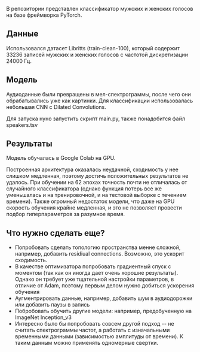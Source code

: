 В репозитории представлен классификатор мужских и женских голосов на базе фреймворка PyTorch.


## Данные

Использовался датасет Libritts (train-clean-100), который содержит 33236 записей мужских и женских голосов с частотой дискретизации 24000 Гц.


## Модель

Аудиоданные были превращены в мел-спектрограммы, после чего они обрабатывались уже как картинки. 
Для классификации использовалась небольшая CNN с Dilated Convolutions. 

Для запуска нуно запустить скрипт main.py, также понадобится файл speakers.tsv

## Результаты

Модель обучалась в Google Colab на GPU.

Построенная архитектура оказалась неудачной, сходимость у нее слишком медленная, поэтому достичь положительных результатов не удалось. При обучении на 62 эпохах точность почти не отличалась от случайного классификатора (однако функция потерь все же уменьшалась и на тренировочной, и на тестовой выборке с течением времени). Также огромный недостаток модели, что даже на GPU скорость обучения крайне медленная, и это не позволяет провести подбор гиперпараметров за разумное время.

## Что нужно сделать еще?

- Попробовать сделать топологию пространства менне сложной, например, добавить residiual connections. Возможно, это ускорит сходимость.
- В качестве оптимизатора попробовать градиентный спуск с моментом (так как он иногда дает очень хорошие результаты). Однако он требует уже тщательной настройки параметров, в отличие от Adam, поэтому первым делом нужно добиться ускорения обучения
- Аугментрировать данные, например, добавить шум в аудиодорожки или добавить паузы в запись
- Побробовать обучить другие модели: например,  предобученную на ImageNet Inception_v3
- Интересно было бы попробовать совсем другой подход -- не считать спектрограммы частот, а работать с изначальными временными данными (зависимостью амплитуды от времени). К таким данным можно применять одномерные свертки. 
